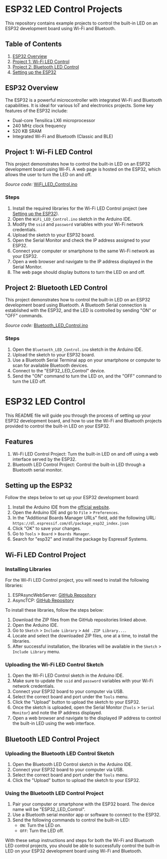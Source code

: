 # ESP32 LED Control Projects

This repository contains example projects to control the built-in LED on an ESP32 development board using Wi-Fi and Bluetooth.

## Table of Contents

1. [ESP32 Overview](#esp32-overview)
2. [Project 1: Wi-Fi LED Control](#project-1-wi-fi-led-control)
3. [Project 2: Bluetooth LED Control](#project-2-bluetooth-led-control)
4. [Setting up the ESP32](#setting-up-the-esp32)

## ESP32 Overview

The ESP32 is a powerful microcontroller with integrated Wi-Fi and Bluetooth capabilities. It is ideal for various IoT and electronics projects. Some key features of the ESP32 include:

- Dual-core Tensilica LX6 microprocessor
- 240 MHz clock frequency
- 520 KB SRAM
- Integrated Wi-Fi and Bluetooth (Classic and BLE)

## Project 1: Wi-Fi LED Control

This project demonstrates how to control the built-in LED on an ESP32 development board using Wi-Fi. A web page is hosted on the ESP32, which allows the user to turn the LED on and off.

*Source code:* [WiFi_LED_Control.ino](./WiFi_LED_Control/)

### Steps

1. Install the required libraries for the Wi-Fi LED Control project (see [Setting up the ESP32](#setting-up-the-esp32)).
2. Open the `WiFi_LED_Control.ino` sketch in the Arduino IDE.
3. Modify the `ssid` and `password` variables with your Wi-Fi network credentials.
4. Upload the sketch to your ESP32 board.
5. Open the Serial Monitor and check the IP address assigned to your ESP32.
6. Connect your computer or smartphone to the same Wi-Fi network as your ESP32.
7. Open a web browser and navigate to the IP address displayed in the Serial Monitor.
8. The web page should display buttons to turn the LED on and off.

## Project 2: Bluetooth LED Control

This project demonstrates how to control the built-in LED on an ESP32 development board using Bluetooth. A Bluetooth Serial connection is established with the ESP32, and the LED is controlled by sending "ON" or "OFF" commands.

*Source code:* [Bluetooth_LED_Control.ino](./Bluetooth_LED_Control/)

### Steps

1. Open the `Bluetooth_LED_Control.ino` sketch in the Arduino IDE.
2. Upload the sketch to your ESP32 board.
3. Use a Bluetooth Serial Terminal app on your smartphone or computer to scan for available Bluetooth devices.
4. Connect to the "ESP32_LED_Control" device.
5. Send the "ON" command to turn the LED on, and the "OFF" command to turn the LED off.

# ESP32 LED Control

This README file will guide you through the process of setting up your ESP32 development board, and how to use the Wi-Fi and Bluetooth projects provided to control the built-in LED on your ESP32.

## Features

1. Wi-Fi LED Control Project: Turn the built-in LED on and off using a web interface served by the ESP32.
2. Bluetooth LED Control Project: Control the built-in LED through a Bluetooth serial monitor.

## Setting up the ESP32

Follow the steps below to set up your ESP32 development board:

1. Install the Arduino IDE from the [official website](https://www.arduino.cc/en/software).
2. Open the Arduino IDE and go to `File` > `Preferences`.
3. In the "Additional Boards Manager URLs" field, add the following URL:
   `https://dl.espressif.com/dl/package_esp32_index.json`
4. Click "OK" to save your changes.
5. Go to `Tools` > `Board` > `Boards Manager`.
6. Search for "esp32" and install the package by Espressif Systems.

## Wi-Fi LED Control Project

### Installing Libraries

For the Wi-Fi LED Control project, you will need to install the following libraries:

1. ESPAsyncWebServer: [GitHub Repository](https://github.com/me-no-dev/ESPAsyncWebServer)
2. AsyncTCP: [GitHub Repository](https://github.com/me-no-dev/AsyncTCP)

To install these libraries, follow the steps below:

1. Download the ZIP files from the GitHub repositories linked above.
2. Open the Arduino IDE.
3. Go to `Sketch` > `Include Library` > `Add .ZIP Library...`.
4. Locate and select the downloaded ZIP files, one at a time, to install the libraries.
5. After successful installation, the libraries will be available in the `Sketch` > `Include Library` menu.

### Uploading the Wi-Fi LED Control Sketch

1. Open the Wi-Fi LED Control sketch in the Arduino IDE.
2. Make sure to update the `ssid` and `password` variables with your Wi-Fi network credentials.
3. Connect your ESP32 board to your computer via USB.
4. Select the correct board and port under the `Tools` menu.
5. Click the "Upload" button to upload the sketch to your ESP32.
6. Once the sketch is uploaded, open the Serial Monitor (`Tools` > `Serial Monitor`) and note the IP address displayed.
7. Open a web browser and navigate to the displayed IP address to control the built-in LED using the web interface.

## Bluetooth LED Control Project

### Uploading the Bluetooth LED Control Sketch

1. Open the Bluetooth LED Control sketch in the Arduino IDE.
2. Connect your ESP32 board to your computer via USB.
3. Select the correct board and port under the `Tools` menu.
4. Click the "Upload" button to upload the sketch to your ESP32.

### Using the Bluetooth LED Control Project

1. Pair your computer or smartphone with the ESP32 board. The device name will be "ESP32_LED_Control".
2. Use a Bluetooth serial monitor app or software to connect to the ESP32.
3. Send the following commands to control the built-in LED:
   - `ON`: Turn the LED on.
   - `OFF`: Turn the LED off.

With these setup instructions and steps for both the Wi-Fi and Bluetooth LED control projects, you should be able to successfully control the built-in LED on your ESP32 development board using Wi-Fi and Bluetooth.
